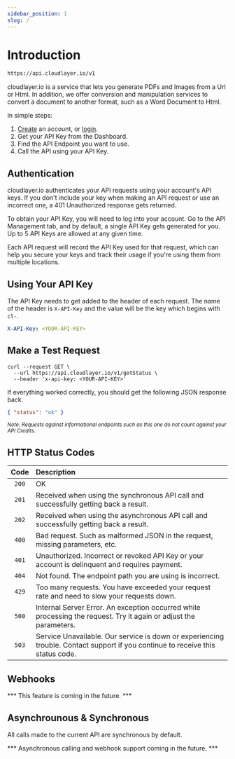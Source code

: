 ```yaml
---
sidebar_position: 1
slug: /
---
```


# Introduction
```html title="API Base URL"
https://api.cloudlayer.io/v1
```

cloudlayer.io is a service that lets you generate PDFs and Images from a Url or Html. In addition, we offer conversion and manipulation services to convert a document to another format, such as a Word Document to Html.

In simple steps:
1. [Create](https://cloudlayer.io/auth/register) an account, or [login](https://cloudlayer.io/auth/login).
2. Get your API Key from the Dashboard.
3. Find the API Endpoint you want to use.
4. Call the API using your API Key.

## Authentication
cloudlayer.io authenticates your API requests using your account's API keys. If you don't include your key when making an API request or use an incorrect one, a 401 Unauthorized response gets returned.

To obtain your API Key, you will need to log into your account.  Go to the API Management tab, and by default, a single API Key gets generated for you. Up to 5 API Keys are allowed at any given time.  

Each API request will record the API Key used for that request, which can help you secure your keys and track their usage if you're using them from multiple locations.

## Using Your API Key
The API Key needs to get added to the header of each request. The name of the header is ```X-API-Key``` and the value will be the key which begins with ```cl-```.

```yaml title="API Key Example"
X-API-Key: <YOUR-API-KEY>
```

## Make a Test Request
```shell
curl --request GET \
  --url https://api.cloudlayer.io/v1/getStatus \
  --header 'x-api-key: <YOUR-API-KEY>'
```

If everything worked correctly, you should get the following JSON response back. 

```json
{ "status": "ok" }
```

*<sup>Note: Requests against informational endpoints such as this one do not count against your API Credits.</sup>*

## HTTP Status Codes

| Code  | Description |
|:---:|:--- |
| `200` | OK |
| `201` | Received when using the synchronous API call and successfully getting back a result. | 
| `202` | Received when using the asynchronous API call and successfully getting back a result. |
| `400` | Bad request. Such as malformed JSON in the request, missing parameters, etc. |
| `401` | Unauthorized. Incorrect or revoked API Key or your account is delinquent and requires payment. |
| `404` | Not found. The endpoint path you are using is incorrect. |
| `429` | Too many requests.  You have exceeded your request rate and need to slow your requests down. |
| `500` | Internal Server Error. An exception occurred while processing the request. Try it again or adjust the parameters. |
| `503` | Service Unavailable. Our service is down or experiencing trouble. Contact support if you continue to receive this status code. |

## Webhooks

*** This feature is coming in the future. ***

## Asynchrounous & Synchronous
All calls made to the current API are synchronous by default. 

*** Asynchronous calling and webhook support coming in the future. ***

